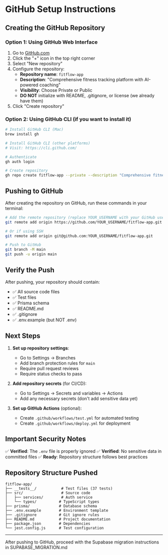 # GitHub Setup Instructions

## Creating the GitHub Repository

### Option 1: Using GitHub Web Interface

1. Go to [GitHub.com](https://github.com)
2. Click the "+" icon in the top right corner
3. Select "New repository"
4. Configure the repository:
   - **Repository name**: `fitflow-app`
   - **Description**: "Comprehensive fitness tracking platform with AI-powered coaching"
   - **Visibility**: Choose Private or Public
   - **DO NOT** initialize with README, .gitignore, or license (we already have them)
5. Click "Create repository"

### Option 2: Using GitHub CLI (if you want to install it)

```bash
# Install GitHub CLI (Mac)
brew install gh

# Install GitHub CLI (other platforms)
# Visit: https://cli.github.com/

# Authenticate
gh auth login

# Create repository
gh repo create fitflow-app --private --description "Comprehensive fitness tracking platform with AI-powered coaching"
```

## Pushing to GitHub

After creating the repository on GitHub, run these commands in your terminal:

```bash
# Add the remote repository (replace YOUR_USERNAME with your GitHub username)
git remote add origin https://github.com/YOUR_USERNAME/fitflow-app.git

# Or if using SSH
git remote add origin git@github.com:YOUR_USERNAME/fitflow-app.git

# Push to GitHub
git branch -M main
git push -u origin main
```

## Verify the Push

After pushing, your repository should contain:
- ✅ All source code files
- ✅ Test files
- ✅ Prisma schema
- ✅ README.md
- ✅ .gitignore
- ✅ .env.example (but NOT .env)

## Next Steps

1. **Set up repository settings**:
   - Go to Settings → Branches
   - Add branch protection rules for `main`
   - Require pull request reviews
   - Require status checks to pass

2. **Add repository secrets** (for CI/CD):
   - Go to Settings → Secrets and variables → Actions
   - Add any necessary secrets (don't add sensitive data yet)

3. **Set up GitHub Actions** (optional):
   - Create `.github/workflows/test.yml` for automated testing
   - Create `.github/workflows/deploy.yml` for deployment

## Important Security Notes

✅ **Verified**: The `.env` file is properly ignored
✅ **Verified**: No sensitive data in committed files
✅ **Ready**: Repository structure follows best practices

## Repository Structure Pushed

```
fitflow-app/
├── __tests__/           # Test files (37 tests)
├── src/                 # Source code
│   ├── services/        # Auth service
│   └── types/          # TypeScript types
├── prisma/             # Database schema
├── .env.example        # Environment template
├── .gitignore          # Git ignore rules
├── README.md           # Project documentation
├── package.json        # Dependencies
└── jest.config.js      # Test configuration
```

---

After pushing to GitHub, proceed with the Supabase migration instructions in SUPABASE_MIGRATION.md